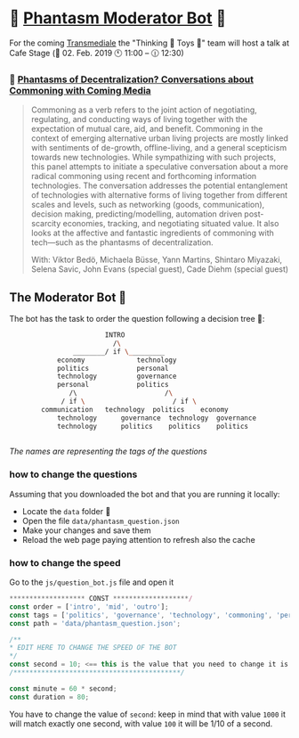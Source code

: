 # 👻 [Phantasm Moderator Bot](http://commoning.rocks/phantasm_bot/) 🤖

For the coming [Transmediale](https://transmediale.de/) the "Thinking 💭 Toys 🧸" team will host a talk at Cafe Stage (📆 02. Feb. 2019 🕚 11:00 – 🕧 12:30)

### 👻 [Phantasms of Decentralization? Conversations about Commoning with Coming Media](https://2019.transmediale.de/content/phantasms-of-decentralization-conversations-about-commoning-with-coming-media-0)

> Commoning as a verb refers to  the joint action of negotiating, regulating, and conducting ways of  living together with the expectation of mutual care, aid, and benefit.  Commoning in the context of emerging alternative urban living projects  are mostly linked with sentiments of de-growth, offline-living, and a  general scepticism towards new technologies. While sympathizing with  such projects, this panel attempts to initiate a speculative  conversation about a more radical commoning using recent and forthcoming  information technologies. The conversation addresses the potential  entanglement of technologies with alternative forms of living together  from different scales and levels, such as networking (goods,  communication), decision making, predicting/modelling, automation driven  post-scarcity economies, tracking, and negotiating situated value. It  also looks at the affective and fantastic ingredients of commoning with  tech—such as the phantasms of decentralization.
>
> With: Viktor Bedö, Michaela Büsse, Yann Martins, Shintaro Miyazaki,  Selena Savic, John Evans (special guest), Cade Diehm (special guest)
>

## The Moderator Bot 🤖

The bot has the task to order the question following a decision tree 🌲:

```bash
 		       			INTRO
        		  		  /\
				________/ if \_________
 			economy				technology
 			politics			personal
 			technology			governance
 			personal			politics
   			   /\			           /\
 			 / if \		                 / if \
 	    communication	technology	politics	economy
            technology		governance	technology	governance
            technology		politics	politics	politics
 
```

_The names are representing the tags of the questions_

### how to change the questions

Assuming that you downloaded the bot and that you are running it locally:

* Locate the `data` folder 📂
* Open the file `data/phantasm_question.json` 
* Make your changes and save them
* Reload the web page paying attention to refresh also the cache

### how to change the speed

Go to the `js/question_bot.js` file and open it

 ```javascript
******************* CONST *******************/
const order = ['intro', 'mid', 'outro'];
const tags = ['politics', 'governance', 'technology', 'commoning', 'personal'];
const path = 'data/phantasm_question.json';

/**
* EDIT HERE TO CHANGE THE SPEED OF THE BOT
*/
const second = 10; <== this is the value that you need to change it is on line 9
/******************************************/

const minute = 60 * second;
const duration = 80;
 ```

You have to change the value of `second`: keep in mind that with value `1000` it will match exactly one second, with value `100` it will be 1/10 of a second.
